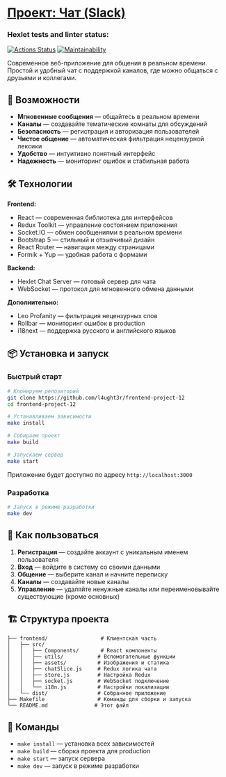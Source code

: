 # [Проект: Чат (Slack)](https://frontend-project-12-amuw.onrender.com/)

### Hexlet tests and linter status:

[![Actions Status](https://github.com/l4ught3r/frontend-project-12/actions/workflows/hexlet-check.yml/badge.svg)](https://github.com/l4ught3r/frontend-project-12/actions)
[![Maintainability](https://qlty.sh/gh/l4ught3r/projects/frontend-project-12/maintainability.svg)](https://qlty.sh/gh/l4ught3r/projects/frontend-project-12)

Современное веб-приложение для общения в реальном времени. Простой и удобный чат с поддержкой каналов, где можно общаться с друзьями и коллегами.

## 🚀 Возможности

- **Мгновенные сообщения** — общайтесь в реальном времени
- **Каналы** — создавайте тематические комнаты для обсуждений
- **Безопасность** — регистрация и авторизация пользователей
- **Чистое общение** — автоматическая фильтрация нецензурной лексики
- **Удобство** — интуитивно понятный интерфейс
- **Надежность** — мониторинг ошибок и стабильная работа

## 🛠 Технологии

**Frontend:**
- React — современная библиотека для интерфейсов
- Redux Toolkit — управление состоянием приложения
- Socket.IO — обмен сообщениями в реальном времени
- Bootstrap 5 — стильный и отзывчивый дизайн
- React Router — навигация между страницами
- Formik + Yup — удобная работа с формами

**Backend:**
- Hexlet Chat Server — готовый сервер для чата
- WebSocket — протокол для мгновенного обмена данными

**Дополнительно:**
- Leo Profanity — фильтрация нецензурных слов
- Rollbar — мониторинг ошибок в production
- i18next — поддержка русского и английского языков

## 📦 Установка и запуск

### Быстрый старт

```bash
# Клонируем репозиторий
git clone https://github.com/l4ught3r/frontend-project-12
cd frontend-project-12

# Устанавливаем зависимости
make install

# Собираем проект
make build

# Запускаем сервер
make start
```

Приложение будет доступно по адресу `http://localhost:3000`

### Разработка

```bash
# Запуск в режиме разработки
make dev
```

## 🎯 Как пользоваться

1. **Регистрация** — создайте аккаунт с уникальным именем пользователя
2. **Вход** — войдите в систему со своими данными
3. **Общение** — выберите канал и начните переписку
4. **Каналы** — создавайте новые каналы 
5. **Управление** — удаляйте ненужные каналы или переименовывайте существующие (кроме основных)

## 🏗 Структура проекта

```
├── frontend/                 # Клиентская часть
│   ├── src/
│   │   ├── Components/       # React компоненты
│   │   ├── utils/           # Вспомогательные функции
│   │   ├── assets/          # Изображения и статика
│   │   ├── chatSlice.js     # Redux логика чата
│   │   ├── store.js         # Настройка Redux
│   │   ├── socket.js        # WebSocket подключение
│   │   └── i18n.js          # Настройки локализации
│   └── dist/                # Собранное приложение
├── Makefile                 # Команды для сборки и запуска
└── README.md               # Этот файл
```

## 🔧 Команды

- `make install` — установка всех зависимостей
- `make build` — сборка проекта для production
- `make start` — запуск сервера
- `make dev` — запуск в режиме разработки




